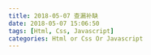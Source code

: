 ```yaml
---
title: 2018-05-07 查漏补缺
date: 2018-05-07 15:06:50
tags: [Html, Css, Javascript]
categories: Html or Css Or Javascript
---
```

